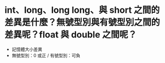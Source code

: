 # int、long、long long、與 short 之間的差異是什麼？無號型別與有號型別之間的差異呢？float 與 double 之間呢？

- 記憶體大小差異
- 無號型別：0 或正 / 有號型別：可負
